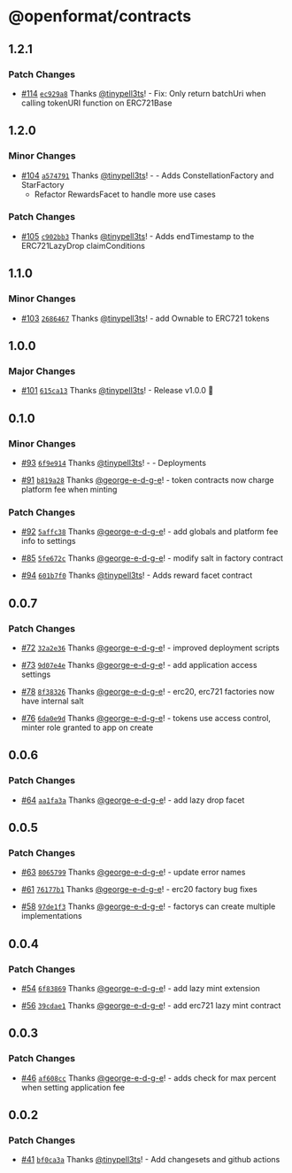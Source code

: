# @openformat/contracts

## 1.2.1

### Patch Changes

- [#114](https://github.com/open-format/contracts/pull/114) [`ec929a8`](https://github.com/open-format/contracts/commit/ec929a86302768a29e9d091598d06baceee7d5b4) Thanks [@tinypell3ts](https://github.com/tinypell3ts)! - Fix: Only return batchUri when calling tokenURI function on ERC721Base

## 1.2.0

### Minor Changes

- [#104](https://github.com/open-format/contracts/pull/104) [`a574791`](https://github.com/open-format/contracts/commit/a574791d034ac35b17386c3cd3c79bc336f71be9) Thanks [@tinypell3ts](https://github.com/tinypell3ts)! - - Adds ConstellationFactory and StarFactory
  - Refactor RewardsFacet to handle more use cases

### Patch Changes

- [#105](https://github.com/open-format/contracts/pull/105) [`c902bb3`](https://github.com/open-format/contracts/commit/c902bb36ba79eea42b7e09696637ed6751c47fa9) Thanks [@tinypell3ts](https://github.com/tinypell3ts)! - Adds endTimestamp to the ERC721LazyDrop claimConditions

## 1.1.0

### Minor Changes

- [#103](https://github.com/open-format/contracts/pull/103) [`2686467`](https://github.com/open-format/contracts/commit/268646731a4f975a6a6d625d69d49a01bc5eb056) Thanks [@tinypell3ts](https://github.com/tinypell3ts)! - add Ownable to ERC721 tokens

## 1.0.0

### Major Changes

- [#101](https://github.com/open-format/contracts/pull/101) [`615ca13`](https://github.com/open-format/contracts/commit/615ca13e638ff8e47a196b049baaf0435d2934a3) Thanks [@tinypell3ts](https://github.com/tinypell3ts)! - Release v1.0.0 🚀

## 0.1.0

### Minor Changes

- [#93](https://github.com/open-format/contracts/pull/93) [`6f9e914`](https://github.com/open-format/contracts/commit/6f9e9141c1fb87c476e196baaf879071f9531f17) Thanks [@tinypell3ts](https://github.com/tinypell3ts)! - - Deployments

- [#91](https://github.com/open-format/contracts/pull/91) [`b819a28`](https://github.com/open-format/contracts/commit/b819a28bf306c552669d7252899d88c1a5d1b505) Thanks [@george-e-d-g-e](https://github.com/george-e-d-g-e)! - token contracts now charge platform fee when minting

### Patch Changes

- [#92](https://github.com/open-format/contracts/pull/92) [`5affc38`](https://github.com/open-format/contracts/commit/5affc383f21afafc68d30583eac0ca793d015c93) Thanks [@george-e-d-g-e](https://github.com/george-e-d-g-e)! - add globals and platform fee info to settings

- [#85](https://github.com/open-format/contracts/pull/85) [`5fe672c`](https://github.com/open-format/contracts/commit/5fe672cd5b4b6074c555e1175e1978cfc368ee05) Thanks [@george-e-d-g-e](https://github.com/george-e-d-g-e)! - modify salt in factory contract

- [#94](https://github.com/open-format/contracts/pull/94) [`601b7f0`](https://github.com/open-format/contracts/commit/601b7f0f7e025910f0d89404337ac955236e6ee8) Thanks [@tinypell3ts](https://github.com/tinypell3ts)! - Adds reward facet contract

## 0.0.7

### Patch Changes

- [#72](https://github.com/open-format/contracts/pull/72) [`32a2e36`](https://github.com/open-format/contracts/commit/32a2e3606ca773b36a9ae565e5782d1af7d53912) Thanks [@george-e-d-g-e](https://github.com/george-e-d-g-e)! - improved deployment scripts

- [#73](https://github.com/open-format/contracts/pull/73) [`9d07e4e`](https://github.com/open-format/contracts/commit/9d07e4e281cb7a4e0430c8aa8a35591d47b96dda) Thanks [@george-e-d-g-e](https://github.com/george-e-d-g-e)! - add application access settings

- [#78](https://github.com/open-format/contracts/pull/78) [`8f38326`](https://github.com/open-format/contracts/commit/8f3832695744867d00ae33a3d21cda7a43f34186) Thanks [@george-e-d-g-e](https://github.com/george-e-d-g-e)! - erc20, erc721 factories now have internal salt

- [#76](https://github.com/open-format/contracts/pull/76) [`6da0e9d`](https://github.com/open-format/contracts/commit/6da0e9d2ed429bca907bcfc46bcf7d9c211c7944) Thanks [@george-e-d-g-e](https://github.com/george-e-d-g-e)! - tokens use access control, minter role granted to app on create

## 0.0.6

### Patch Changes

- [#64](https://github.com/open-format/contracts/pull/64) [`aa1fa3a`](https://github.com/open-format/contracts/commit/aa1fa3a9f5646f90b4d2b023bc49cd230f9cdd30) Thanks [@george-e-d-g-e](https://github.com/george-e-d-g-e)! - add lazy drop facet

## 0.0.5

### Patch Changes

- [#63](https://github.com/open-format/contracts/pull/63) [`8065799`](https://github.com/open-format/contracts/commit/8065799de8d5cdf55ea88cc4994b89a5bfac9e72) Thanks [@george-e-d-g-e](https://github.com/george-e-d-g-e)! - update error names

- [#61](https://github.com/open-format/contracts/pull/61) [`76177b1`](https://github.com/open-format/contracts/commit/76177b10ebef470a798435813faf53b57712137d) Thanks [@george-e-d-g-e](https://github.com/george-e-d-g-e)! - erc20 factory bug fixes

- [#58](https://github.com/open-format/contracts/pull/58) [`97de1f3`](https://github.com/open-format/contracts/commit/97de1f3d8aeda3039c19fdf8175c8db233d84190) Thanks [@george-e-d-g-e](https://github.com/george-e-d-g-e)! - factorys can create multiple implementations

## 0.0.4

### Patch Changes

- [#54](https://github.com/open-format/contracts/pull/54) [`6f83869`](https://github.com/open-format/contracts/commit/6f83869fcd7fdab0f9acd3a515613f23c697ad02) Thanks [@george-e-d-g-e](https://github.com/george-e-d-g-e)! - add lazy mint extension

- [#56](https://github.com/open-format/contracts/pull/56) [`39cdae1`](https://github.com/open-format/contracts/commit/39cdae1c7ac661db0f8707d1c6594d39b9aacb42) Thanks [@george-e-d-g-e](https://github.com/george-e-d-g-e)! - add erc721 lazy mint contract

## 0.0.3

### Patch Changes

- [#46](https://github.com/open-format/contracts/pull/46) [`af608cc`](https://github.com/open-format/contracts/commit/af608cccf0fd9b8a91fbf91cea894447f0d402c5) Thanks [@george-e-d-g-e](https://github.com/george-e-d-g-e)! - adds check for max percent when setting application fee

## 0.0.2

### Patch Changes

- [#41](https://github.com/open-format/contracts/pull/41) [`bf0ca3a`](https://github.com/open-format/contracts/commit/bf0ca3a69c71cba360c67c132701dc960c2006ed) Thanks [@tinypell3ts](https://github.com/tinypell3ts)! - Add changesets and github actions
